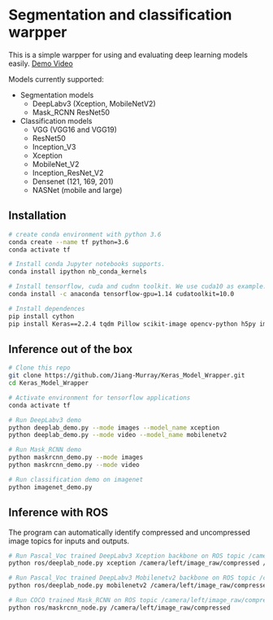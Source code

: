 # Segmentation and classification  warpper

This is a simple warpper for using and evaluating deep learning models easily. [Demo Video](https://www.youtube.com/watch?v=UnnYx1wMz68)

Models currently supported:
- Segmentation models
    + DeepLabv3 (Xception, MobileNetV2)
    + Mask_RCNN ResNet50
- Classification models
    + VGG (VGG16 and VGG19)
    + ResNet50
    + Inception_V3
    + Xception
    + MobileNet_V2
    + Inception_ResNet_V2
    + Densenet (121, 169, 201)
    + NASNet (mobile and large)

## Installation

```bash
# create conda environment with python 3.6
conda create --name tf python=3.6
conda activate tf

# Install conda Jupyter notebooks supports.
conda install ipython nb_conda_kernels

# Install tensorflow, cuda and cudnn toolkit. We use cuda10 as example.
conda install -c anaconda tensorflow-gpu=1.14 cudatoolkit=10.0

# Install dependences
pip install cython
pip install Keras==2.2.4 tqdm Pillow scikit-image opencv-python h5py imgaug pycocotools requests
```

## Inference out of the box

```bash
# Clone this repo
git clone https://github.com/Jiang-Murray/Keras_Model_Wrapper.git
cd Keras_Model_Wrapper

# Activate environment for tensorflow applications
conda activate tf

# Run DeepLabv3 demo 
python deeplab_demo.py --mode images --model_name xception
python deeplab_demo.py --mode video --model_name mobilenetv2

# Run Mask_RCNN demo
python maskrcnn_demo.py --mode images
python maskrcnn_demo.py --mode video

# Run classification demo on imagenet
python imagenet_demo.py
```

## Inference with ROS
The program can automatically identify compressed and uncompressed image topics for inputs and outputs.

```bash
# Run Pascal_Voc trained DeepLabv3 Xception backbone on ROS topic /camera/left/image_raw/compressed and publish a compressed color map image to /deeplab/semantic/compressed
python ros/deeplab_node.py xception /camera/left/image_raw/compressed /deeplab/semantic/compressed

# Run Pascal_Voc trained DeepLabv3 Mobilenetv2 backbone on ROS topic /camera/left/image_raw/compressed and publish a uncompressed color map image to /deeplab/semantic/
python ros/deeplab_node.py mobilenetv2 /camera/left/image_raw/compressed /deeplab/semantic/

# Run COCO trained Mask_RCNN on ROS topic /camera/left/image_raw/compressed
python ros/maskrcnn_node.py /camera/left/image_raw/compressed
```
